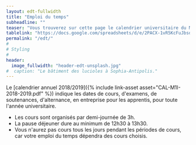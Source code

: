 ```yaml
---
layout: edt-fullwidth
title: "Emploi du temps"
subheadline: ""
teaser: "Vous trouverez sur cette page le calendrier universitaire du Master Informatique."
tablelink: "https://docs.google.com/spreadsheets/d/e/2PACX-1vR5KcFuJbsdzBo4KOfgOIObTYBGPpcbBdyZdy_nOjnILgtXwmZDjiJHh5bStoB6Ke3lGSPHDAdgmdU4/pubhtml?gid=1523095882&amp;single=true&amp;widget=true&amp;headers=false"
permalink: "/edt/"
#
# Styling
#
header:
  image_fullwidth: "header-edt-unsplash.jpg"
#  caption: "Le bâtiment des lucioles à Sophia-Antipolis."
---
```


Le [calendrier annuel 2018/2019]({% include link-asset asset="CAL-M1I-2018-2019.pdf" %}) indique les dates de cours, d'examens, de soutenances, d'alternance, en entreprise pour les apprentis, pour toute l'année universitaire.

 - Les cours sont organisés par demi-journée de 3h. 
 - La pause déjeuner dure au minimum de 12h30 à 13h30.
 - Vous n'aurez pas cours tous les jours pendant les périodes de cours, car votre emploi du temps dépendra des cours choisis.
